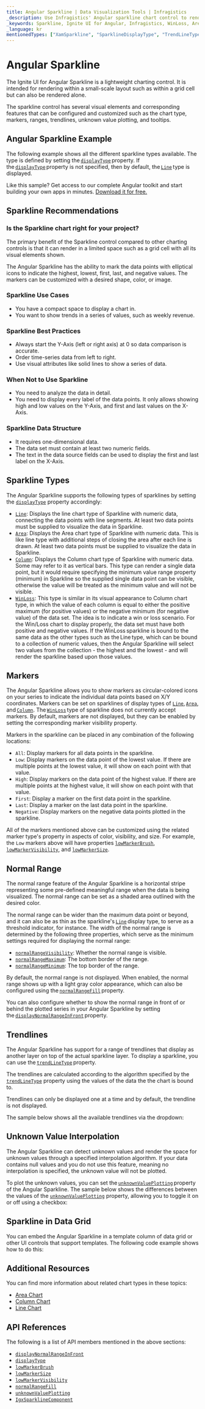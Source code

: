 ```yaml
---
title: Angular Sparkline | Data Visualization Tools | Infragistics
_description: Use Infragistics' Angular sparkline chart control to render in a small scale layout such as a grid cell or stand alone. Learn about the Ignite UI for Angular sparkline chart configurable elements!
_keywords: Sparkline, Ignite UI for Angular, Infragistics, WinLoss, Area, Column
_language: kr
mentionedTypes: ["XamSparkline", "SparklineDisplayType", "TrendLineType"]
---
```


# Angular Sparkline

The Ignite UI for Angular Sparkline is a lightweight charting control. It is intended for rendering within a small-scale layout such as within a grid cell but can also be rendered alone.

The sparkline control has several visual elements and corresponding features that can be configured and customized such as the chart type, markers, ranges, trendlines, unknown value plotting, and tooltips.

## Angular Sparkline Example

The following example shows all the different sparkline types available. The type is defined by setting the [`displayType`]({environment:dvApiBaseUrl}/products/ignite-ui-angular/api/docs/typescript/latest/classes/igxsparklinecomponent.html#displaytype) property. If the [`displayType`]({environment:dvApiBaseUrl}/products/ignite-ui-angular/api/docs/typescript/latest/classes/igxsparklinecomponent.html#displaytype) property is not specified, then by default, the [`Line`]({environment:dvApiBaseUrl}/products/ignite-ui-angular/api/docs/typescript/latest/enums/sparklinedisplaytype.html#line) type is displayed.

<code-view style="height: 450px" alt="Angular Sparkline Example"
  data-demos-base-url="{environment:dvDemosBaseUrl}"
           iframe-src="{environment:dvDemosBaseUrl}/charts/sparkline-display-types"
                                        github-src="charts/sparkline/display-types">
</code-view>


<div class="divider--half"></div>

Like this sample? Get access to our complete Angular toolkit and start building your own apps in minutes. <a href="{environment:infragisticsBaseUrl}/products/ignite-ui-angular/download">Download it for free.</a>

## Sparkline Recommendations

### Is the Sparkline chart right for your project?

The primary benefit of the Sparkline control compared to other charting controls is that it can render in a limited space such as a grid cell with all its visual elements shown.

The Angular Sparkline has the ability to mark the data points with elliptical icons to indicate the highest, lowest, first, last, and negative values. The markers can be customized with a desired shape, color, or image.

### Sparkline Use Cases

*   You have a compact space to display a chart in.
*   You want to show trends in a series of values, such as weekly revenue.

### Sparkline Best Practices

*   Always start the Y-Axis (left or right axis) at 0 so data comparison is accurate.
*   Order time-series data from left to right.
*   Use visual attributes like solid lines to show a series of data.

### When Not to Use Sparkline

*   You need to analyze the data in detail.
*   You need to display every label of the data points. It only allows showing high and low values on the Y-Axis, and first and last values on the X-Axis.

### Sparkline Data Structure

*   It requires one-dimensional data.
*   The data set must contain at least two numeric fields.
*   The text in the data source fields can be used to display the first and last label on the X-Axis.

## Sparkline Types

The Angular Sparkline supports the following types of sparklines by setting the [`displayType`]({environment:dvApiBaseUrl}/products/ignite-ui-angular/api/docs/typescript/latest/classes/igxsparklinecomponent.html#displaytype) property accordingly:

*   [`Line`]({environment:dvApiBaseUrl}/products/ignite-ui-angular/api/docs/typescript/latest/enums/sparklinedisplaytype.html#line):  Displays the line chart type of Sparkline with numeric data, connecting the data points with line segments. At least two data points must be supplied to visualize the data in Sparkline.
*   [`Area`]({environment:dvApiBaseUrl}/products/ignite-ui-angular/api/docs/typescript/latest/enums/sparklinedisplaytype.html#area): Displays the Area chart type of Sparkline with numeric data. This is like line type with additional steps of closing the area after each line is drawn. At least two data points must be supplied to visualize the data in Sparkline.
*   [`Column`]({environment:dvApiBaseUrl}/products/ignite-ui-angular/api/docs/typescript/latest/enums/sparklinedisplaytype.html#column): Displays the Column chart type of Sparkline with numeric data. Some may refer to it as vertical bars. This type can render a single data point, but it would require specifying the minimum value range property (minimum) in Sparkline so the supplied single data point can be visible, otherwise the value will be treated as the minimum value and will not be visible.
*   [`WinLoss`]({environment:dvApiBaseUrl}/products/ignite-ui-angular/api/docs/typescript/latest/enums/sparklinedisplaytype.html#winloss): This type is similar in its visual appearance to Column chart type, in which the value of each column is equal to either the positive maximum (for positive values) or the negative minimum (for negative value) of the data set. The idea is to indicate a win or loss scenario. For the Win/Loss chart to display properly, the data set must have both positive and negative values. If the WinLoss sparkline is bound to the same data as the other types such as the Line type, which can be bound to a collection of numeric values, then the Angular Sparkline will select two values from the collection - the highest and the lowest - and will render the sparkline based upon those values.

<code-view style="height: 450px" alt="Angular Sparkline Example"
  data-demos-base-url="{environment:dvDemosBaseUrl}"
           iframe-src="{environment:dvDemosBaseUrl}/charts/sparkline-display-types"
                                        github-src="charts/sparkline/display-types">
</code-view>


<div class="divider--half"></div>

## Markers

The Angular Sparkline allows you to show markers as circular-colored icons on your series to indicate the individual data points based on X/Y coordinates. Markers can be set on sparklines of display types of [`Line`]({environment:dvApiBaseUrl}/products/ignite-ui-angular/api/docs/typescript/latest/enums/sparklinedisplaytype.html#line), [`Area`]({environment:dvApiBaseUrl}/products/ignite-ui-angular/api/docs/typescript/latest/enums/sparklinedisplaytype.html#area), and [`Column`]({environment:dvApiBaseUrl}/products/ignite-ui-angular/api/docs/typescript/latest/enums/sparklinedisplaytype.html#column). The [`WinLoss`]({environment:dvApiBaseUrl}/products/ignite-ui-angular/api/docs/typescript/latest/enums/sparklinedisplaytype.html#winloss) type of sparkline does not currently accept markers. By default, markers are not displayed, but they can be enabled by setting the corresponding marker visibility property.

Markers in the sparkline can be placed in any combination of the following locations:

*   `All`: Display markers for all data points in the sparkline.
*   `Low`: Display markers on the data point of the lowest value. If there are multiple points at the lowest value, it will show on each point with that value.
*   `High`: Display markers on the data point of the highest value. If there are multiple points at the highest value, it will show on each point with that value.
*   `First`: Display a marker on the first data point in the sparkline.
*   `Last`: Display a marker on the last data point in the sparkline.
*   `Negative`: Display markers on the negative data points plotted in the sparkline.

All of the markers mentioned above can be customized using the related marker type's property in aspects of color, visibility, and size. For example, the `Low` markers above will have properties [`lowMarkerBrush`]({environment:dvApiBaseUrl}/products/ignite-ui-angular/api/docs/typescript/latest/classes/igxsparklinecomponent.html#lowmarkerbrush), [`lowMarkerVisibility`]({environment:dvApiBaseUrl}/products/ignite-ui-angular/api/docs/typescript/latest/classes/igxsparklinecomponent.html#lowmarkervisibility), and [`lowMarkerSize`]({environment:dvApiBaseUrl}/products/ignite-ui-angular/api/docs/typescript/latest/classes/igxsparklinecomponent.html#lowmarkersize).

<code-view style="height: 300px" alt="Angular sparkline markers"
  data-demos-base-url="{environment:dvDemosBaseUrl}"
           iframe-src="{environment:dvDemosBaseUrl}/charts/sparkline-markers"
                                        github-src="charts/sparkline/markers">
</code-view>


<div class="divider--half"></div>

## Normal Range

The normal range feature of the Angular Sparkline is a horizontal stripe representing some pre-defined meaningful range when the data is being visualized. The normal range can be set as a shaded area outlined with the desired color.

The normal range can be wider than the maximum data point or beyond, and it can also be as thin as the sparkline's [`Line`]({environment:dvApiBaseUrl}/products/ignite-ui-angular/api/docs/typescript/latest/enums/sparklinedisplaytype.html#line) display type, to serve as a threshold indicator, for instance. The width of the normal range is determined by the following three properties, which serve as the minimum settings required for displaying the normal range:

*   [`normalRangeVisibility`]({environment:dvApiBaseUrl}/products/ignite-ui-angular/api/docs/typescript/latest/classes/igxsparklinecomponent.html#normalrangevisibility): Whether the normal range is visible.
*   [`normalRangeMaximum`]({environment:dvApiBaseUrl}/products/ignite-ui-angular/api/docs/typescript/latest/classes/igxsparklinecomponent.html#normalrangemaximum): The bottom border of the range.
*   [`normalRangeMinimum`]({environment:dvApiBaseUrl}/products/ignite-ui-angular/api/docs/typescript/latest/classes/igxsparklinecomponent.html#normalrangeminimum): The top border of the range.

By default, the normal range is not displayed. When enabled, the normal range shows up with a light gray color appearance, which can also be configured using the [`normalRangeFill`]({environment:dvApiBaseUrl}/products/ignite-ui-angular/api/docs/typescript/latest/classes/igxsparklinecomponent.html#normalrangefill) property.

You can also configure whether to show the normal range in front of or behind the plotted series in your Angular Sparkline by setting the [`displayNormalRangeInFront`]({environment:dvApiBaseUrl}/products/ignite-ui-angular/api/docs/typescript/latest/classes/igxsparklinecomponent.html#displaynormalrangeinfront) property.

<code-view style="height: 300px" alt="Angular sparkline normal range"
  data-demos-base-url="{environment:dvDemosBaseUrl}"
           iframe-src="{environment:dvDemosBaseUrl}/charts/sparkline-normal-range"
                                        github-src="charts/sparkline/normal-range">
</code-view>


<div class="divider--half"></div>

## Trendlines

The Angular Sparkline has support for a range of trendlines that display as another layer on top of the actual sparkline layer. To display a sparkline, you can use the [`trendLineType`]({environment:dvApiBaseUrl}/products/ignite-ui-angular/api/docs/typescript/latest/classes/igxsparklinecomponent.html#trendlinetype) property.

The trendlines are calculated according to the algorithm specified by the [`trendLineType`]({environment:dvApiBaseUrl}/products/ignite-ui-angular/api/docs/typescript/latest/classes/igxsparklinecomponent.html#trendlinetype) property using the values of the data the the chart is bound to.

Trendlines can only be displayed one at a time and by default, the trendline is not displayed.

The sample below shows all the available trendlines via the dropdown:

<code-view style="height: 300px" alt="Angular sparkline trendlines"
  data-demos-base-url="{environment:dvDemosBaseUrl}"
           iframe-src="{environment:dvDemosBaseUrl}/charts/sparkline-trendlines"
                                        github-src="charts/sparkline/trendlines">
</code-view>


<div class="divider--half"></div>

## Unknown Value Interpolation

The Angular Sparkline can detect unknown values and render the space for unknown values through a specified interpolation algorithm. If your data contains null values and you do not use this feature, meaning no interpolation is specified, the unknown value will not be plotted.

To plot the unknown values, you can set the [`unknownValuePlotting`]({environment:dvApiBaseUrl}/products/ignite-ui-angular/api/docs/typescript/latest/classes/igxsparklinecomponent.html#unknownvalueplotting) property of the Angular Sparkline. The sample below shows the differences between the values of the [`unknownValuePlotting`]({environment:dvApiBaseUrl}/products/ignite-ui-angular/api/docs/typescript/latest/classes/igxsparklinecomponent.html#unknownvalueplotting) property, allowing you to toggle it on or off using a checkbox:

<code-view style="height: 300px" alt="Angular sparkline unknown values"
  data-demos-base-url="{environment:dvDemosBaseUrl}"
           iframe-src="{environment:dvDemosBaseUrl}/charts/sparkline-unknown-values"
                                        github-src="charts/sparkline/unknown-values">
</code-view>


<div class="divider--half"></div>

## Sparkline in Data Grid

You can embed the Angular Sparkline in a template column of data grid or other UI controls that support templates. The following code example shows how to do this:

<code-view style="height: 600px" alt="Angular sparkline grid"
  data-demos-base-url="{environment:dvDemosBaseUrl}"
           iframe-src="{environment:dvDemosBaseUrl}/charts/sparkline-grid"
                                        github-src="charts/sparkline/grid">
</code-view>


## Additional Resources

You can find more information about related chart types in these topics:

*   [Area Chart](area-chart.md)
*   [Column Chart](column-chart.md)
*   [Line Chart](line-chart.md)

## API References

The following is a list of API members mentioned in the above sections:

*   [`displayNormalRangeInFront`]({environment:dvApiBaseUrl}/products/ignite-ui-angular/api/docs/typescript/latest/classes/igxsparklinecomponent.html#displaynormalrangeinfront)
*   [`displayType`]({environment:dvApiBaseUrl}/products/ignite-ui-angular/api/docs/typescript/latest/classes/igxsparklinecomponent.html#displaytype)
*   [`lowMarkerBrush`]({environment:dvApiBaseUrl}/products/ignite-ui-angular/api/docs/typescript/latest/classes/igxsparklinecomponent.html#lowmarkerbrush)
*   [`lowMarkerSize`]({environment:dvApiBaseUrl}/products/ignite-ui-angular/api/docs/typescript/latest/classes/igxsparklinecomponent.html#lowmarkersize)
*   [`lowMarkerVisibility`]({environment:dvApiBaseUrl}/products/ignite-ui-angular/api/docs/typescript/latest/classes/igxsparklinecomponent.html#lowmarkervisibility)
*   [`normalRangeFill`]({environment:dvApiBaseUrl}/products/ignite-ui-angular/api/docs/typescript/latest/classes/igxsparklinecomponent.html#normalrangefill)
*   [`unknownValuePlotting`]({environment:dvApiBaseUrl}/products/ignite-ui-angular/api/docs/typescript/latest/classes/igxsparklinecomponent.html#unknownvalueplotting)
*   [`IgxSparklineComponent`]({environment:dvApiBaseUrl}/products/ignite-ui-angular/api/docs/typescript/latest/classes/igxsparklinecomponent.html)

